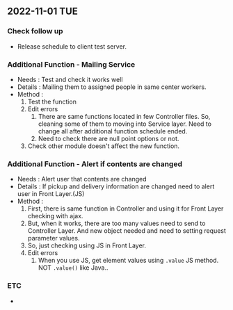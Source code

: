 ## 2022-11-01 TUE

### Check follow up
+ Release schedule to client test server.

### Additional Function - Mailing Service
+ Needs : Test and check it works well
+ Details : Mailing them to assigned people in same center workers.
+ Method :
  1. Test the function
  2. Edit errors
     1. There are same functions located in few Controller files. So, cleaning some of them to moving into Service layer. Need to change all after additional function schedule ended.
     2. Need to check there are null point options or not.
  3. Check other module doesn't affect the new function.

### Additional Function - Alert if contents are changed
+ Needs : Alert user that contents are changed
+ Details : If pickup and delivery information are changed need to alert user in Front Layer.(JS)
+ Method :
  1. First, there is same function in Controller and using it for Front Layer checking with ajax.
  2. But, when it works, there are too many values need to send to Controller Layer. And new object needed and need to setting request parameter values.
  3. So, just checking using JS in Front Layer.
  4. Edit errors
     1. When you use JS, get element values using ```.value``` JS method. NOT ```.value()``` like Java..

### ETC
+ 
